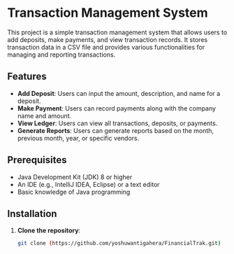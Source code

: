 # Transaction Management System

This project is a simple transaction management system that allows users to add deposits, make payments, and view transaction records. It stores transaction data in a CSV file and provides various functionalities for managing and reporting transactions.

## Features

- **Add Deposit**: Users can input the amount, description, and name for a deposit.
- **Make Payment**: Users can record payments along with the company name and amount.
- **View Ledger**: Users can view all transactions, deposits, or payments.
- **Generate Reports**: Users can generate reports based on the month, previous month, year, or specific vendors.

## Prerequisites

- Java Development Kit (JDK) 8 or higher
- An IDE (e.g., IntelliJ IDEA, Eclipse) or a text editor
- Basic knowledge of Java programming

## Installation

1. **Clone the repository**:
   ```bash
   git clone (https://github.com/yoshuwantigahera/FinancialTrak.git)

